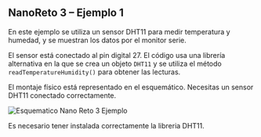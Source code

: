 ## NanoReto 3 – Ejemplo 1

En este ejemplo se utiliza un sensor DHT11 para medir temperatura y humedad, y se muestran los datos por el monitor serie.

El sensor está conectado al pin digital 27. El código usa una librería alternativa en la que se crea un objeto `DHT11` y se utiliza el método `readTemperatureHumidity()` para obtener las lecturas.

El montaje físico está representado en el esquemático. Necesitas un sensor DHT11 conectado correctamente.

![Esquematico Nano Reto 3 Ejemplo](NanoReto3_Ejemplo_Esquematico.png)

Es necesario tener instalada correctamente la libreria DHT11.